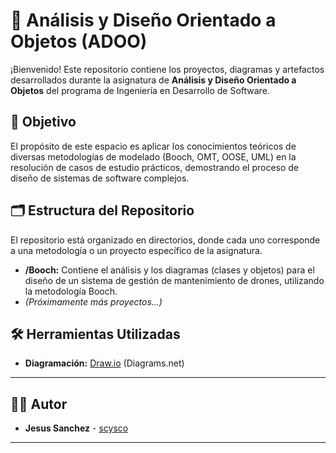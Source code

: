 # 📂 Análisis y Diseño Orientado a Objetos (ADOO)

¡Bienvenido! Este repositorio contiene los proyectos, diagramas y artefactos desarrollados durante la asignatura de **Análisis y Diseño Orientado a Objetos** del programa de Ingeniería en Desarrollo de Software.

## 🎯 Objetivo

El propósito de este espacio es aplicar los conocimientos teóricos de diversas metodologías de modelado (Booch, OMT, OOSE, UML) en la resolución de casos de estudio prácticos, demostrando el proceso de diseño de sistemas de software complejos.

## 🗂️ Estructura del Repositorio

El repositorio está organizado en directorios, donde cada uno corresponde a una metodología o un proyecto específico de la asignatura.

- **/Booch:** Contiene el análisis y los diagramas (clases y objetos) para el diseño de un sistema de gestión de mantenimiento de drones, utilizando la metodología Booch.
- *(Próximamente más proyectos...)*

## 🛠️ Herramientas Utilizadas

- **Diagramación:** [Draw.io](https://app.diagrams.net/) (Diagrams.net)

---
## 👨‍💻 Autor

  * **Jesus Sanchez** - [scysco](https://github.com/scysco)
---